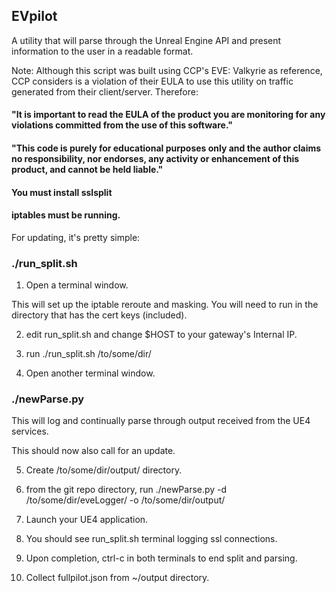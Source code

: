 ## EVpilot

A utility that will parse through the Unreal Engine API and present information to the user in a readable format.

Note: Although this script was built using CCP's EVE: Valkyrie as reference, CCP considers is a violation of their EULA to use this utility on traffic generated from their client/server. Therefore:

#### "It is important to read the EULA of the product you are monitoring for any violations committed from the use of this software."

#### "This code is purely for educational purposes only and the author claims no responsibility, nor endorses, any activity or enhancement of this product, and cannot be held liable."

#### You must install sslsplit

#### iptables must be running.

For updating, it's pretty simple:

### ./run_split.sh
1) Open a terminal window.

This will set up the iptable reroute and masking. You will need to run in the directory that has the cert keys (included).

2) edit run_split.sh and change $HOST to your gateway's Internal IP.

3) run ./run_split.sh /to/some/dir/

4) Open another terminal window.

### ./newParse.py

This will log and continually parse through output received from the UE4 services.

This should now also call for an update.

5) Create /to/some/dir/output/ directory.

6) from the git repo directory, run ./newParse.py -d /to/some/dir/eveLogger/ -o /to/some/dir/output/

7) Launch your UE4 application.

8) You should see run_split.sh terminal logging ssl connections.

9) Upon completion, ctrl-c in both terminals to end split and parsing.

10) Collect fullpilot.json from ~/output directory.

